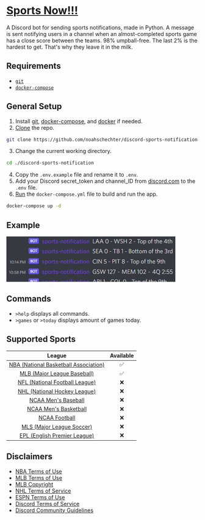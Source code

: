 # [Sports Now!!!](https://github.com/wazam/discord-sports-notification)

A Discord bot for sending sports notifications, made in Python. A message is sent notifying users in a channel when an almost-completed sports game has a close score between the teams. 98% umpball-free. The last 2% is the hardest to get. That's why they leave it in the milk.

## Requirements

- [```git```](https://git-scm.com/book/en/v2/Getting-Started-Installing-Git)
- [```docker-compose```](https://docs.docker.com/compose/install/)

## General Setup

1. Install [git](https://git-scm.com/book/en/v2/Getting-Started-Installing-Git), [docker-compose](https://docs.docker.com/compose/install/), and [docker](https://docs.docker.com/engine/install/) if needed.
2. [Clone](https://git-scm.com/docs/git-clone) the repo.
```sh
git clone https://github.com/noahschechter/discord-sports-notification.git
```
3. Change the current working directory.
```sh
cd ./discord-sports-notification
```
4. Copy the `.env.example` file and rename it to `.env`.
5. Add your Discord secret_token and channel_ID from [discord.com](https://discord.com/developers/applications) to the `.env` file.
6. [Run](https://docs.docker.com/compose/reference/up/) the ```docker-compose.yml``` file to build and run the app.
```sh
docker-compose up -d
```

## Example

![example](docs/example-discord-notifcations.jpg)

## Commands

- ```>help``` displays all commands.
- ```>games``` or ```>today``` displays amount of games today.

## Supported Sports

| League | Available |
| :----: | :----: |
| [NBA (National Basketball Association)](https://data.nba.net/10s/prod/v2/today.json) | ✅ |
| [MLB (Major League Baseball)](http://statsapi.mlb.com/api/v1/schedule/games/?sportId=1) | ✅ |
| [NFL (National Football League)](http://site.api.espn.com/apis/site/v2/sports/football/nfl/scoreboard) | ❌ |
| [NHL (National Hockey League)](https://statsapi.web.nhl.com/api/v1/schedule) | ❌ |
| [NCAA Men's Baseball](https://site.api.espn.com/apis/site/v2/sports/baseball/college-baseball/scoreboard) | ❌ |
| [NCAA Men's Basketball](http://site.api.espn.com/apis/site/v2/sports/basketball/mens-college-basketball/scoreboard) | ❌ |
| [NCAA Football](http://site.api.espn.com/apis/site/v2/sports/football/college-football/scoreboard) | ❌ |
| [MLS (Major League Soccer)](http://site.api.espn.com/apis/site/v2/sports/soccer/usa.1/scoreboard) | ❌ |
| [EPL (English Premier League)](http://site.api.espn.com/apis/site/v2/sports/soccer/eng.1/scoreboard) | ❌ |

## Disclaimers

- [NBA Terms of Use](https://www.nba.com/termsofuse)
- [MLB Terms of Use](https://www.mlb.com/official-information/terms-of-use)
- [MLB Copyright](http://gdx.mlb.com/components/copyright.txt)
- [NHL Terms of Service](https://www.nhl.com/info/terms-of-service)
- [ESPN Terms of Use](http://www.espn.com/apis/devcenter/terms.html)
- [Discord Terms of Service](https://discord.com/terms)
- [Discord Community Guidelines](https://discord.com/guidelines)
